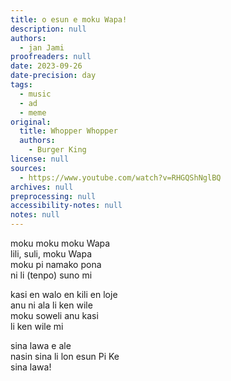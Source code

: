 ```yaml
---
title: o esun e moku Wapa!
description: null
authors:
  - jan Jami
proofreaders: null
date: 2023-09-26
date-precision: day
tags:
  - music
  - ad
  - meme
original:
  title: Whopper Whopper
  authors:
    - Burger King
license: null
sources:
  - https://www.youtube.com/watch?v=RHGQShNglBQ
archives: null
preprocessing: null
accessibility-notes: null
notes: null
---
```


moku moku moku Wapa  
lili, suli, moku Wapa  
moku pi namako pona  
ni li (tenpo) suno mi

kasi en walo en kili en loje  
anu ni ala li ken wile  
moku soweli anu kasi <!-- this bit should be flipped but i was too tired to re-record it -->  
li ken wile mi

sina lawa e ale  
nasin sina li lon esun Pi Ke  
sina lawa!
